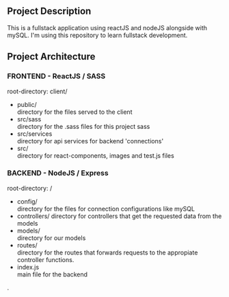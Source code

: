 ## Project Description

This is a fullstack application using reactJS and nodeJS
alongside with mySQL. I'm using this repository to learn
fullstack development.

## Project Architecture

### FRONTEND - ReactJS / SASS
root-directory: client/

- public/ 
    <br>
    directory for the files served to the client
- src/sass
    <br>
    directory for the .sass files for this project
    sass
- src/services
    <br>
    directory for api services for backend 'connections'
- src/
    <br>
    directory for react-components, images and test.js files

### BACKEND - NodeJS / Express
root-directory: /

- config/
    <br>
    directory for the files for connection configurations like mySQL
- controllers/
    directory for controllers that get 
    the requested data from the models
- models/ 
    <br>
    directory for our models
- routes/
    <br>
    directory for the routes that forwards
    requests to the appropiate controller functions.
- index.js
    <br>
    main file for the backend

.

